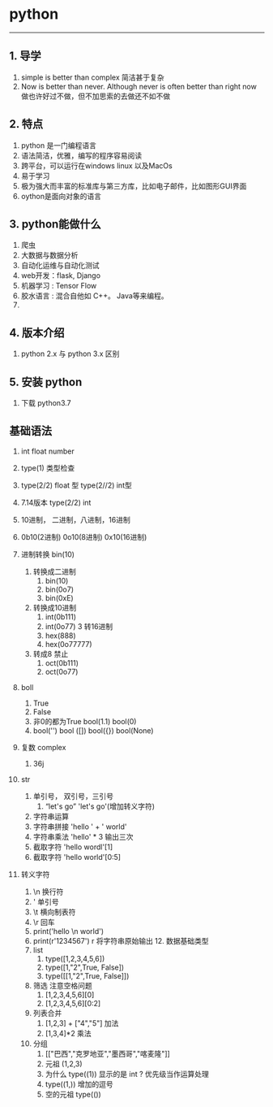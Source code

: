 # python

---

## 1. 导学
  1. simple is better than complex  简洁甚于复杂
  2. Now is better than never. Although never is often better than right now 做也许好过不做，但不加思索的去做还不如不做

## 2. 特点
  1. python 是一门编程语言
  2. 语法简洁，优雅，编写的程序容易阅读
  3. 跨平台，可以运行在windows linux 以及MacOs
  4. 易于学习
  5. 极为强大而丰富的标准库与第三方库，比如电子邮件，比如图形GUI界面
  6. oython是面向对象的语言

## 3. python能做什么
   1. 爬虫
   2. 大数据与数据分析
   3. 自动化运维与自动化测试
   4. web开发：flask, Django
   5. 机器学习 : Tensor Flow
   6. 胶水语言 : 混合自他如 C++。 Java等来编程。
   7.

## 4. 版本介绍
1. python 2.x 与 python 3.x 区别

## 5. 安装 python
  1. 下载 python3.7

## 基础语法
   1. int float number
   2. type(1) 类型检查
   3. type(2/2) float 型 type(2//2) int型
   4. 7.14版本 type(2/2) int
   5. 10进制， 二进制，八进制，16进制
   6. 0b10(2进制)  0o10(8进制)  0x10(16进制)
   7. 进制转换 bin(10)
      1. 转换成二进制
         1. bin(10)
         2. bin(0o7)
         3. bin(0xE)
      2. 转换成10进制
         1. int(0b111)
         2. int(0o77)
      3 转16进制
         1. hex(888)
         2. hex(0o77777)
      4. 转成8 禁止
         1. oct(0b111)
         2. oct(0o77)
   8. boll
      1. True
      2. False
      3. 非0的都为True bool(1.1)  bool(0)
      4. bool('') bool ([]) bool({}) bool(None)
   9. 复数 complex
      1. 36j
  10. str
      1. 单引号， 双引号，三引号
         1. “let's go”  'let\'s go'(增加转义字符)
      2. 字符串运算
        1. 字符串拼接  'hello ' + ' world'
        2. 字符串乘法  'hello' * 3 输出三次
        3. 截取字符   'hello wordl'[1]
        4. 截取字符 'hello world'[0:5]

   11. 转义字符
         1. \n 换行符
         2. \' 单引号
         3. \t 横向制表符
         4. \r 回车
         5. print('hello \\n world')
         6. print(r'1234567') r 将字符串原始输出
    12. 数据基础类型
        1. list
           1. type([1,2,3,4,5,6])
           2. type([1,"2",True, False])
           3. type([[1,"2",True, False]])
        2. 筛选 注意空格问题
           1. [1,2,3,4,5,6][0]
           2. [1,2,3,4,5,6][0:2]
        3. 列表合并
           1. [1,2,3] + ["4","5"] 加法
           2. [1,3,4]*2  乘法
        4. 分组
           1. [["巴西","克罗地亚","墨西哥","喀麦隆"]]
           2. 元祖 (1,2,3)
           3. 为什么 type((1)) 显示的是 int ? 优先级当作运算处理
           4. type((1,)) 增加的逗号
           5. 空的元祖  type(())
           